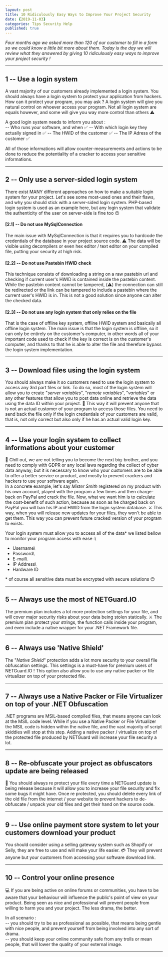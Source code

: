 ```yaml
---
layout: post
title: 10 Ridiculously Easy Ways to Improve Your Project Security
date: {2019-11-03}
categories: Tips Security Help
published: true
---
```


*Four months ago we asked more than 120 of our customer to fill in a form so we could know a little bit more about them. Today is the day we will review what they answered by giving 10 ridiculously easy ways to improve your project security !*

* * * * *




1 -- Use a login system
----------------------

A vast majority of our customers already implemented a login system. You should always have a login system to protect your application from hackers. How can it protect your program, you may ask ? A login system will give you natural control on whoever access your program. Not all login system are equals however, and some will give you way more control than others ⚠️

A good login system needs to inform you about :\
-- Who runs your software, and when ✅
-- With which login key they actually signed in ✅
-- The HWID of the customer ✅
-- The IP Adress of the customer ✅

All of those informations will allow counter-measurements and actions to be done to reduce the potentiality of a cracker to access your sensitive informations.

* * * * *




2 -- Only use a server-sided login system
----------------------------------------

There exist MANY different approaches on how to make a suitable login system for your project. Let's see some most-used ones and their flaws, and why you should stick with a server-sided login system. PHP-based login system is used as an example here, but any login system that validate the authenticity of the user on server-side is fine too 😉

#### [2.1] -- Do not use MySqlConnection

The main issue with MySqlConnection is that it requires you to hardcode the credentials of the database in your project source code. ⚠️ The data will be visible using decompilers or even hex editor / text editor on your compiled file, putting your security at high risk.

#### [2.2] -- Do not use Pastebin HWID check

This technique consists of downloading a string on a raw pastebin url and checking if current user's HWID is contained inside the pastebin content. While the pastebin content cannot be tampered, (⚠️) the connection can still be redirected or the link can be tampered to include a pastebin where the current user's HWID is in. This is not a good solution since anyone can alter the checked data.

#### [2.3] -- Do not use any login system that only relies on the file

That is the case of offline key system, offline HWID system and basically all offline login system. The main issue is that the login system is offline, so it can only be entirely on the customer's computer, in other words all of your important code used to check if the key is correct is on the customer's computer, and thanks to that he is able to alter the file and therefore bypass the login system implementation.

* * * * *




3 -- Download files using the login system
-----------------------------------------

You should always make it so customers need to use the login system to access any 3rd part files or link. To do so, most of the login system will allow you to create "*server variables*", "*remote variables*", "*variables*" or any other features that allow you to post data online and retrieve the data using the data ID within your project. 🤯 This way it will prevent anyone that is not an actual customer of your program to access those files. You need to send back the file only if the login credentials of your customers are valid, that is, not only correct but also only if he has an actual valid login key.  

* * * * *




4 -- Use your login system to collect informations about your customer
---------------------------------------------------------------------

🎉 Chill out, we are not telling you to become the next big-brother, and you need to comply with GDPR or any local laws regarding the collect of cyber data anyway; but it is necessary to know who your customers are to be able to offer a better service or product, and mostly to prevent crackers and hackers to use your software again.\
In a concrete example, let's say *Mister Smith* registered on my product with his own account, played with the program a few times and then charge-back on PayPal and crack the file. Now, what we want him is to calculate the cost-benefit of such action, because as soon as he charged back on PayPal you will ban his IP and HWID from the login system database. ⚔️ This way, when you will release new updates for your files, they won't be able to get them. This way you can prevent future cracked version of your program to exists.

Your login system must allow you to access all of the data* we listed bellow to monitor your program access with ease :\
- Username\
- Password\
- E-mail\
- IP Address\
- Hardware ID

* of course all sensitive data must be encrypted with secure solutions 😉

* * * * *




5 -- Always use the most of NETGuard.IO
--------------------------------------

The premium plan includes a lot more protection settings for your file, and will cover major security risks about your data being stolen statically. ⚔️ The premium plan protect your strings, the function calls inside your program, and even include a native wrapper for your .NET Framework file.   

* * * * *




6 -- Always use 'Native Shield'
------------------------------

The "*Native Shield*" protection adds a lot more security to your overall file obfuscation settings. This settings is a must-have for premium users of NETGuard.IO ! This option also allow you to use any native packer or file virtualizer on top of your protected file.   

* * * * *




7 -- Always use a Native Packer or File Virtualizer on top of your .NET Obfuscation
----------------------------------------------------------------------------------

.NET programs are MSIL-based compiled files, that means anyone can look at the MSIL code level. While if you use a Native Packer or File Virtualizer the MSIL code is hidden within the native file, and the vast majority of script skiddies will stop at this step. Adding a native packer / virtualize on top of the protected file produced by NETGuard will increase your file security a lot.

* * * * *




8 -- Re-obfuscate your project as obfuscators update are being released
----------------------------------------------------------------------

🚀 You should always re protect your file every time a NETGuard update is being release because it will allow you to increase your file security and fix some bugs it might have. Once re protected, you should delete every link of the old file from the internet / your website to prevent hackers to de-obfuscate / unpack your old files and get their hand on the source code.

* * * * *




9 -- Use online payment store system to let your customers download your product
-------------------------------------------------------------------------------

You should consider using a selling gateway system such as Shopify or Selly, they are free to use and will make your life easier. 💳 They will prevent anyone but your customers from accessing your software download link.

* * * * *




10 -- Control your online presence
---------------------------------

💻 If you are being active on online forums or communities, you have to be aware that your behaviour will influence the public's point of view on your product. Being seen as nice and professional will prevent people from willing to harm you and your project. The less drama, the better.

In all scenario :\
-- you should try to be as professional as possible, that means being gentle with nice people, and prevent yourself from being involved into any sort of drama.\
-- you should keep your online community safe from any trolls or mean people, that will lower the quality of your external image.

* * * * *
